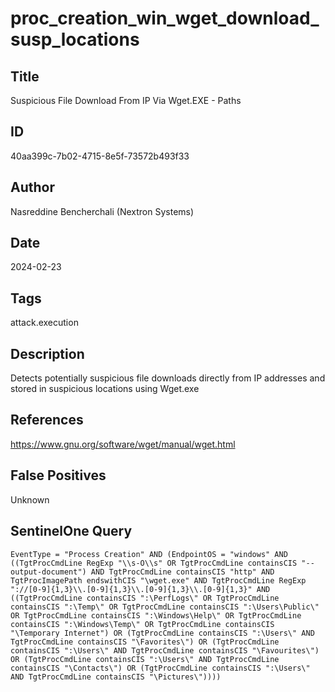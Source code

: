 # proc_creation_win_wget_download_susp_locations

## Title
Suspicious File Download From IP Via Wget.EXE - Paths

## ID
40aa399c-7b02-4715-8e5f-73572b493f33

## Author
Nasreddine Bencherchali (Nextron Systems)

## Date
2024-02-23

## Tags
attack.execution

## Description
Detects potentially suspicious file downloads directly from IP addresses and stored in suspicious locations using Wget.exe

## References
https://www.gnu.org/software/wget/manual/wget.html

## False Positives
Unknown

## SentinelOne Query
```
EventType = "Process Creation" AND (EndpointOS = "windows" AND ((TgtProcCmdLine RegExp "\\s-O\\s" OR TgtProcCmdLine containsCIS "--output-document") AND TgtProcCmdLine containsCIS "http" AND TgtProcImagePath endswithCIS "\wget.exe" AND TgtProcCmdLine RegExp "://[0-9]{1,3}\\.[0-9]{1,3}\\.[0-9]{1,3}\\.[0-9]{1,3}" AND ((TgtProcCmdLine containsCIS ":\PerfLogs\" OR TgtProcCmdLine containsCIS ":\Temp\" OR TgtProcCmdLine containsCIS ":\Users\Public\" OR TgtProcCmdLine containsCIS ":\Windows\Help\" OR TgtProcCmdLine containsCIS ":\Windows\Temp\" OR TgtProcCmdLine containsCIS "\Temporary Internet") OR (TgtProcCmdLine containsCIS ":\Users\" AND TgtProcCmdLine containsCIS "\Favorites\") OR (TgtProcCmdLine containsCIS ":\Users\" AND TgtProcCmdLine containsCIS "\Favourites\") OR (TgtProcCmdLine containsCIS ":\Users\" AND TgtProcCmdLine containsCIS "\Contacts\") OR (TgtProcCmdLine containsCIS ":\Users\" AND TgtProcCmdLine containsCIS "\Pictures\"))))

```